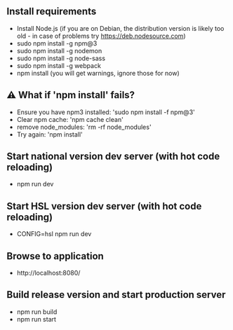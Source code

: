 ## Install requirements
- Install Node.js
  (if you are on Debian, the distribution version is likely too old -
  in case of problems try https://deb.nodesource.com)
- sudo npm install -g npm@3
- sudo npm install -g nodemon
- sudo npm install -g node-sass
- sudo npm install -g webpack
- npm install
  (you will get warnings, ignore those for now)

## :warning: What if 'npm install' fails?
- Ensure you have npm3 installed: 'sudo npm install -f npm@3'
- Clear npm cache: 'npm cache clean'
- remove node_modules: 'rm -rf node_modules'
- Try again: 'npm install'

## Start national version dev server (with hot code reloading)
- npm run dev

## Start HSL version dev server (with hot code reloading)
- CONFIG=hsl npm run dev

## Browse to application 
- http://localhost:8080/

## Build release version and start production server
- npm run build
- npm run start

